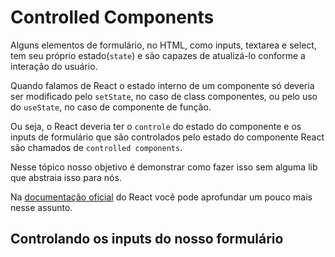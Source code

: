 # Controlled Components

Alguns elementos de formulário, no HTML, como inputs, textarea e select, tem seu próprio estado(`state`) e são capazes de atualizá-lo conforme a interação do usuário.

Quando falamos de React o estado interno de um componente só deveria ser modificado pelo `setState`, no caso de class componentes, ou pelo uso do `useState`, no caso de componente de função.

Ou seja, o React deveria ter o `controle` do estado do componente e os inputs de formulário que são controlados pelo estado do componente React são chamados de `controlled components`.

Nesse tópico nosso objetivo é demonstrar como fazer isso sem alguma lib que abstraia isso para nós.

Na [documentação oficial](https://reactjs.org/docs/forms.html) do React você pode aprofundar um pouco mais nesse assunto.

## Controlando os inputs do nosso formulário
